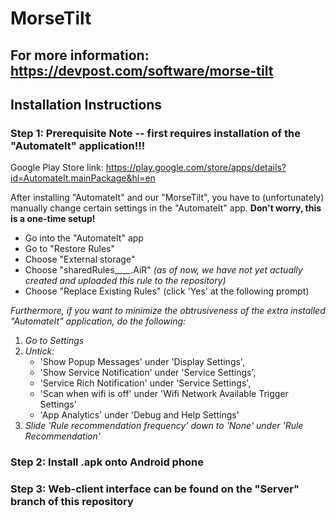 # MorseTilt

## For more information: https://devpost.com/software/morse-tilt

## Installation Instructions

### Step 1: Prerequisite Note -- first requires installation of the "AutomateIt" application!!! 
Google Play Store link: https://play.google.com/store/apps/details?id=AutomateIt.mainPackage&hl=en


After installing "AutomateIt" and our "MorseTilt", you have to (unfortunately) manually change certain settings in the "AutomateIt" app. **Don't worry, this is a one-time setup!**

- Go into the "AutomateIt" app
- Go to "Restore Rules"
- Choose "External storage"
- Choose "sharedRules____.AiR" *(as of now, we have not yet actually created and uploaded this rule to the repository)*
- Choose "Replace Existing Rules" (click 'Yes' at the following prompt)

*Furthermore, if you want to minimize the obtrusiveness of the extra installed "AutomateIt" application, do the following:*

1. *Go to Settings*
2. *Untick:*
	- 'Show Popup Messages' under 'Display Settings',
	- 'Show Service Notification' under 'Service Settings',
	- 'Service Rich Notification' under 'Service Settings',
	- 'Scan when wifi is off' under 'Wifi Network Available Trigger Settings'
	- 'App Analytics' under 'Debug and Help Settings'
3. *Slide 'Rule recommendation frequency' down to 'None' under 'Rule Recommendation'*
	
### Step 2: Install .apk onto Android phone

### Step 3: Web-client interface can be found on the "Server" branch of this repository